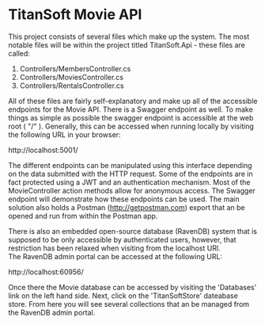 # TitanSoft Movie API


This project consists of several files which make up the system.  The most notable files will be within the 
project titled TitanSoft.Api - these files are called:

1. Controllers/MembersController.cs
2. Controllers/MoviesController.cs
3. Controllers/RentalsController.cs

All of these files are fairly self-explanatory and make up all of the accessible endpoints for the Movie API.
There is a Swagger endpoint as well.  To make things as simple as possible the swagger endpoint is accessible
at the web root ( "/" ). Generally, this can be accessed when running locally by visiting the following URL
in your browser:

http://localhost:5001/

The different endpoints can be manipulated using this interface depending on the data submitted with the HTTP
request. Some of the endpoints are in fact protected using a JWT and an authentication mechanism. Most of the
MovieController action methods allow for anonymous access. The Swagger endpoint will demonstrate how these 
endpoints can be used. The main solution also holds a Postman (http://getpostman.com) export that an be opened
and run from within the Postman app.


There is also an embedded open-source database (RavenDB) system that is supposed to be only accessible by 
authenticated users, however, that restriction has been relaxed when visiting from the localhost URl.  
The RavenDB admin portal can be accessed at the following URL:

http://localhost:60956/

Once there the Movie database can be accessed by visiting the 'Databases' link on the left hand side. Next,
click on the 'TitanSoftStore' dateabase store.  From here you will see several collections that an be managed
from the RavenDB admin portal.

 
 